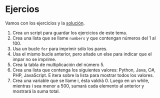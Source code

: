 # Ejercios

Vamos con los ejercicios y la [solución](/14_Bucles/solucion_bucles.py).

1. Crea un script para guardar los ejercicios de este tema.
2. Crea una lista que se llame ```numbers``` y que contengan números del 1 al 100.
3. Usa un bucle ```for``` para imprimir sólo los pares.
4. Usa el mismo bucle anterior, pero añade un else para indicar que el impar no se imprime.
5. Crea la tabla de multiplicación del número 5.
6. Crea una lista que contenga los siguientes valores: Python, Java, C#, PHP, JavaScript. E itera sobre la lista para mostrar todos los valores.
7. Crea una variable que se llame i, ésta valdrá 0. Luego en un while, mientras i sea menor a 500, sumará cada elemento al anterior y mostrará la suma total.